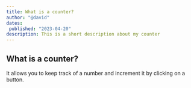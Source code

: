 ```yaml
---
title: What is a counter?
author: "@david"
dates:
 published: "2023-04-20"
description: This is a short description about my counter
---
```


## What is a counter?

It allows you to keep track of a number and increment it by clicking on a button.

<Counter />